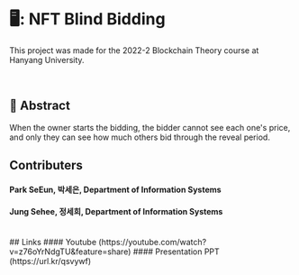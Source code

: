 # 🖥️: NFT Blind Bidding
This project was made for the 2022-2 Blockchain Theory course at Hanyang University.<div>
<br>
## :pushpin: Abstract
When the owner starts the bidding, the bidder cannot see each one's price, and only they can see how much others bid through the reveal period.
<br>
## Contributers
#### Park SeEun, 박세은, Department of Information Systems 
#### Jung Sehee, 정세희, Department of Information Systems <div>
<br>
## Links
#### Youtube (https://youtube.com/watch?v=z76oYrNdgTU&feature=share)
#### Presentation PPT (https://url.kr/qsvywf) 
